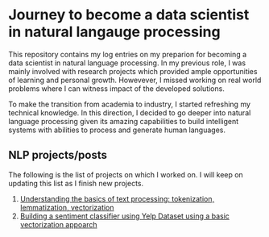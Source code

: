 # Journey to become a data scientist in natural langauge processing
This repository contains my log entries on my preparion for becoming a data scientist in natural language processing. In my previous role, I was mainly involved with research projects which provided ample opportunities of learning and personal growth. Howevever, I missed working on real world problems where I can witness impact of the developed solutions. 

To make the transition from academia to industry, I started refreshing my technical knowledge. In this direction, I decided to go deeper into natural language processing given its amazing capabilities to build intelligent systems with abilities to process and generate human languages. 

## NLP projects/posts
The following is the list of projects on which I worked on. I will keep on updating this list as I finish new projects.

1. [Understanding the basics of text processing: tokenization, lemmatization, vectorization](https://pankajchejara23.github.io/posts/post-with-code/basics_nlp.html)
2. [Building a sentiment classifier using Yelp Dataset using a basic vectorization appoarch](https://pankajchejara23.github.io/posts/post-with-code/Sentiment%20prediction.html)